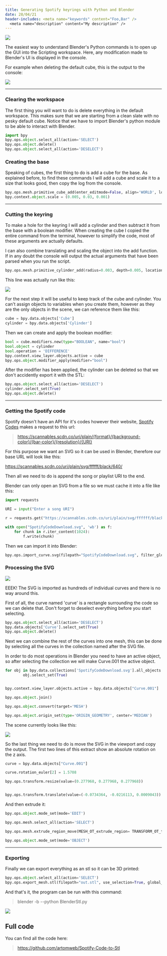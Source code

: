 ```yaml
---
title: Generating Spotify keyrings with Python and Blender
date: 28/04/21
header-includes: <meta name="keywords" content="Foo,Bar" />
  <meta name="description" content="My description" />
---
```


![ ](/projects/images/keyring/keyring.jpg)

The easiest way to understand Blender's Python commands is to open up the GUI into the Scripting workspace. Here, any modification made to Blender's UI is displayed in the console.

For example when deleting the default cube, this is the output to the console:

![ ](/projects/images/keyring/keyring3.png)

---

### Clearing the workspace

The first thing you will want to do is delete everything in the default workspace. This makes sure that we are starting from a clean slate with no pesky default cube. Notice that we have to import Blender's python module to be able to interact with Blender.

```python
import bpy
bpy.ops.object.select_all(action='SELECT')
bpy.ops.object.delete()
bpy.ops.object.select_all(action='DESELECT')
```

### Creating the base

Speaking of cubes, the first thing to do is add a cube for the base. As explained before, to find these commands I will add a cube and scale it to a size that looks good, then copy the log from the console.

```python
bpy.ops.mesh.primitive_cube_add(enter_editmode=False, align='WORLD', location=(0, 0, 0))
bpy.context.object.scale = (0.005, 0.03, 0.001)
```

---

### Cutting the keyring

To make a hole for the keyring I will add a cylinder and then subtract it from the base with a boolean modifier. When creating the cube I copied the entire command from the terminal, however to simplify the code, most of these arguments are actually defaults.

I can also combine translating and scaling the object into the add function. If in any doubt the console will output the actual arguments that have been parsed when you run the script.

```python
bpy.ops.mesh.primitive_cylinder_add(radius=0.003, depth=0.005, location=(.04, -0.024, 0))
```

This line was actually run like this:

![](/projects/images/keyring/keyring4.jpg)

For the next step it will be useful to keep track of the cube and cylinder. You can't assign objects to variables when you create them, however as they are the only objects in the scene, we can reference them like this:

```python
cube = bpy.data.objects['Cube']
cylinder = bpy.data.objects['Cylinder']
```

Then we can create and apply the boolean modifier:

```python
bool = cube.modifiers.new(type="BOOLEAN", name="bool")
bool.object = cylinder
bool.operation = 'DIFFERENCE'
bpy.context.view_layer.objects.active = cube
bpy.ops.object.modifier_apply(modifier="bool")
```

After the modifier has been applied, the cylinder can be deleted so that we don't accidently export it with the STL:

```python
bpy.ops.object.select_all(action='DESELECT')
cylinder.select_set(True)
bpy.ops.object.delete()
```

---

### Getting the Spotify code

Spotify doesn't have an API for it's codes however their website, [Spotify Codes](https://www.spotifycodes.com/#) makes a request to this url:

> https://scannables.scdn.co/uri/plain/{format}/{background-color}/{bar-color}/{resolution}/{URI}

For this purpose we want an SVG so it can be used in Blender, therefore our base URL will look like this:

https://scannables.scdn.co/uri/plain/svg/ffffff/black/640/

Then all we need to do is append the song or playlist URI to the end.

Blender can only open an SVG from a file so we must cache it into a file like this:

```python
import requests

URI = input("Enter a song URI")

r = requests.get("https://scannables.scdn.co/uri/plain/svg/ffffff/black/640/" + URI, stream=True)

with open("SpotifyCodeDownload.svg", 'wb') as f:
    for chunk in r.iter_content(1024):
        f.write(chunk)
```

Then we can import it into Blender:

```python
bpy.ops.import_curve.svg(filepath="SpotifyCodeDownload.svg", filter_glob="*.svg")
```

### Processing the SVG

![](/projects/images/keyring/keyring5.png)

EEEK! The SVG is imported as hundreds of individual curves and there is no way around this.

First of all, the curve named 'curve' is a rectangle surrounding the code so we can delete that. Don't forget to deselect everything before you start selecting.

```python
bpy.ops.object.select_all(action='DESELECT')
bpy.data.objects['Curve'].select_set(True)
bpy.ops.object.delete()
```

Next we can combine the rest of the curves into one mesh, this can be done by selecting all the curves in the collection named after the SVG file.

In order to do most operations in Blender you need to have an active object, so after selecting the collection we will make Curve.001 the active object.

```python
for obj in bpy.data.collections['SpotifyCodeDownload.svg'].all_objects:
        obj.select_set(True)


bpy.context.view_layer.objects.active = bpy.data.objects["Curve.001"]

bpy.ops.object.join()

bpy.ops.object.convert(target='MESH')

bpy.ops.object.origin_set(type='ORIGIN_GEOMETRY', center='MEDIAN')
```

The scene currently looks like this:

![](/projects/images/keyring/keyring6.jpg)

So the last thing we need to do is move the SVG in the viewport and copy the output. The first two lines of this extract show an absolute rotation on the z axis.

```python
curve = bpy.data.objects["Curve.001"]

curve.rotation_euler[2] = 1.5708

bpy.ops.transform.resize(value=(0.277968, 0.277968, 0.277968))


bpy.ops.transform.translate(value=(-0.0734364, -0.0216113, 0.0009043))
```

And then extrude it:

```python
bpy.ops.object.mode_set(mode='EDIT')

bpy.ops.mesh.select_all(action='SELECT')

bpy.ops.mesh.extrude_region_move(MESH_OT_extrude_region= TRANSFORM_OT_translate={"value":(0, 0, 0.000875622), "orient_type":'NORMAL'})

bpy.ops.object.mode_set(mode='OBJECT')
```

---

### Exporting

Finally we can export everything as an stl so it can be 3D printed:

```python
bpy.ops.object.select_all(action='SELECT')
bpy.ops.export_mesh.stl(filepath="out.stl", use_selection=True, global_scale=1000)
```

And that's it, the program can be run with this command:

> blender -b --python BlenderStl.py

![ ](/projects/images/keyring/keyring2.jpg)

## Full code

You can find all the code here:

> <https://github.com/artomweb/Spotify-Code-to-Stl>
